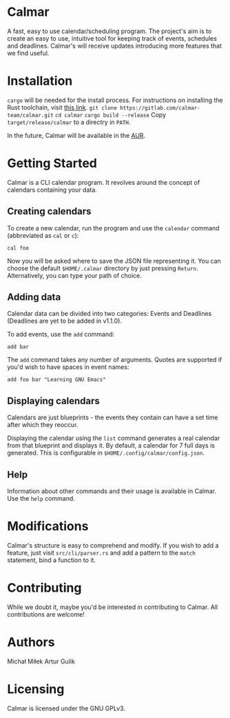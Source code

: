 # Calmar
A fast, easy to use calendar/scheduling program.
The project's aim is to create an easy to use, intuitive tool for keeping track of events, schedules and deadlines.
Calmar's will receive updates introducing more features that we find useful.

# Installation
`cargo` will be needed for the install process. For instructions on installing the Rust toolchain, visit [this link](https://www.rust-lang.org/tools/install).
`git clone https://gitlab.com/calmar-team/calmar.git`
`cd calmar`
`cargo build --release`
Copy `target/release/calmar` to a directry in `PATH`.

In the future, Calmar will be available in the [AUR](https://aur.archlinux.org/).

# Getting Started
Calmar is a CLI calendar program. It revolves around the concept of calendars containing your data.

## Creating calendars
To create a new calendar, run the program and use the `calendar` command (abbreviated as `cal` or `c`):
```
cal foo
```
Now you will be asked where to save the JSON file representing it. 
You can choose the default `$HOME/.calmar` directory by just pressing `Return`. Alternatively, you can type your path of choice.

## Adding data
Calendar data can be divided into two categories: Events and Deadlines (Deadlines are yet to be added in v1.1.0).

To add events, use the `add` command:
```
add bar
```
The `add` command takes any number of arguments. Quotes are supported if you'd wish to have spaces in event names:
```
add foo bar "Learning GNU Emacs"
```
## Displaying calendars
Calendars are just blueprints - the events they contain can have a set time after which they reoccur.

Displaying the calendar using the `list` command generates a real calendar from that blueprint and displays it.
By default, a calendar for 7 full days is generated. This is configurable in `$HOME/.config/calmar/config.json`.

## Help
Information about other commands and their usage is available in Calmar. Use the `help` command.

# Modifications
Calmar's structure is easy to comprehend and modify. If you wish to add a feature, just visit `src/cli/parser.rs` and add a pattern to the `match` statement, bind a function to it.

# Contributing
While we doubt it, maybe you'd be interested in contributing to Calmar.
All contributions are welcome!

# Authors
Michał Miłek
Artur Gulik

# Licensing
Calmar is licensed under the GNU GPLv3.
